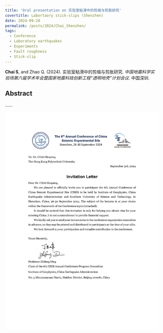 ```yaml
---
title: 'Oral presentation on 实验室粘滑中的剪缩与剪胀研究'
covertitle: Labortaory stick-slips (Shenzhen)
date: 2024-09-28
permalink: /posts/2024/Chai_Shenzhen/
tags:
  - Conference
  - Laboratory earthquakes
  - Experiments
  - Fault roughness
  - Stick-slip
---
```



**Chai S**, and Zhao Q. (2024). 实验室粘滑中的剪缩与剪胀研究. _中国地震科学实验场第六届学术年会暨国家地震科技创新工程“透明地壳”计划会议_. 中国深圳.


## Abstract
......

<img src='/images/Conferences/Chai2024_Shenzhen.jpg'>
